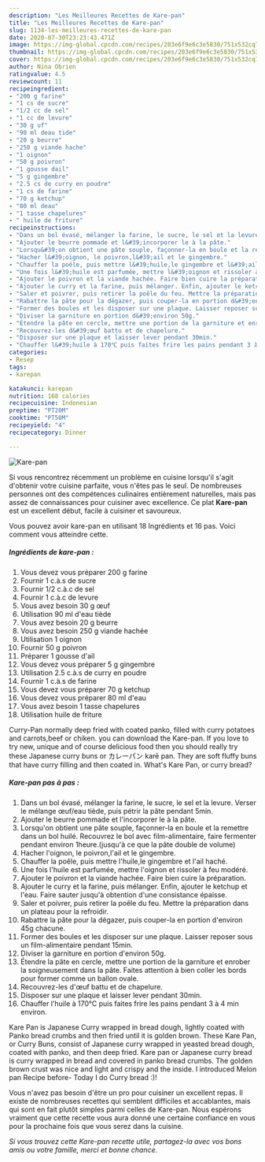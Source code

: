 ```yaml
---
description: "Les Meilleures Recettes de Kare-pan"
title: "Les Meilleures Recettes de Kare-pan"
slug: 1134-les-meilleures-recettes-de-kare-pan
date: 2020-07-30T23:23:43.471Z
image: https://img-global.cpcdn.com/recipes/203e6f9e6c3e5830/751x532cq70/kare-pan-photo-principale-de-la-recette.jpg
thumbnail: https://img-global.cpcdn.com/recipes/203e6f9e6c3e5830/751x532cq70/kare-pan-photo-principale-de-la-recette.jpg
cover: https://img-global.cpcdn.com/recipes/203e6f9e6c3e5830/751x532cq70/kare-pan-photo-principale-de-la-recette.jpg
author: Nina Obrien
ratingvalue: 4.5
reviewcount: 11
recipeingredient:
- "200 g farine"
- "1 cs de sucre"
- "1/2 cc de sel"
- "1 cc de levure"
- "30 g uf"
- "90 ml deau tide"
- "20 g beurre"
- "250 g viande hache"
- "1 oignon"
- "50 g poivron"
- "1 gousse dail"
- "5 g gingembre"
- "2.5 cs de curry en poudre"
- "1 cs de farine"
- "70 g ketchup"
- "80 ml deau"
- "1 tasse chapelures"
- " huile de friture"
recipeinstructions:
- "Dans un bol évasé, mélanger la farine, le sucre, le sel et la levure. Verser le mélange œuf/eau tiède, puis pétrir la pâte pendant 5min."
- "Ajouter le beurre pommade et l&#39;incorporer le à la pâte."
- "Lorsqu&#39;on obtient une pâte souple, façonner-la en boule et la remettre dans un bol huilé. Recouvrez le bol avec film-alimentaire, faire fermenter pendant environ 1heure.(jusqu&#39;à ce que la pâte double de volume)"
- "Hacher l&#39;oignon, le poivron,l&#39;ail et le gingembre."
- "Chauffer la poêle, puis mettre l&#39;huile,le gingembre et l&#39;ail haché."
- "Une fois l&#39;huile est parfumée, mettre l&#39;oignon et rissoler à feu modéré."
- "Ajouter le poivron et la viande hachée. Faire bien cuire la préparation."
- "Ajouter le curry et la farine, puis mélanger. Enfin, ajouter le ketchup et l&#39;eau. Faire sauter jusqu&#39;à obtention d&#39;une consistance épaisse."
- "Saler et poivrer, puis retirer la poêle du feu. Mettre la préparation dans un plateau pour la refroidir."
- "Rabattre la pâte pour la dégazer, puis couper-la en portion d&#39;environ 45g chacune."
- "Former des boules et les disposer sur une plaque. Laisser reposer sous un film-alimentaire pendant 15min."
- "Diviser la garniture en portion d&#39;environ 50g."
- "Étendre la pâte en cercle, mettre une portion de la garniture et enrober la soigneusement dans la pâte. Faites attention à bien coller les bords pour former comme un ballon ovale."
- "Recouvrez-les d&#39;œuf battu et de chapelure."
- "Disposer sur une plaque et laisser lever pendant 30min."
- "Chauffer l&#39;huile à 170℃ puis faites frire les pains pendant 3 à 4 min environ."
categories:
- Resep
tags:
- karepan

katakunci: karepan 
nutrition: 168 calories
recipecuisine: Indonesian
preptime: "PT20M"
cooktime: "PT50M"
recipeyield: "4"
recipecategory: Dinner

---
```



![Kare-pan](https://img-global.cpcdn.com/recipes/203e6f9e6c3e5830/751x532cq70/kare-pan-photo-principale-de-la-recette.jpg)

Si vous rencontrez récemment un problème en cuisine lorsqu'il s'agit d'obtenir votre cuisine parfaite, vous n'êtes pas le seul. De nombreuses personnes ont des compétences culinaires entièrement naturelles, mais pas assez de connaissances pour cuisiner avec excellence. Ce plat <strong> Kare-pan </strong> est un excellent début, facile à cuisiner et savoureux.

<!--inarticleads1-->

Vous pouvez avoir kare-pan en utilisant 18 Ingrédients et 16 pas. Voici comment vous atteindre cette.

##### Ingrédients de kare-pan :

1. Vous devez vous préparer 200 g farine
1. Fournir 1 c.à.s de sucre
1. Fournir 1/2 c.à.c de sel
1. Fournir 1 c.à.c de levure
1. Vous avez besoin 30 g œuf
1. Utilisation 90 ml d&#39;eau tiède
1. Vous avez besoin 20 g beurre
1. Vous avez besoin 250 g viande hachée
1. Utilisation 1 oignon
1. Fournir 50 g poivron
1. Préparer 1 gousse d&#39;ail
1. Vous devez vous préparer 5 g gingembre
1. Utilisation 2.5 c.à.s de curry en poudre
1. Fournir 1 c.à.s de farine
1. Vous devez vous préparer 70 g ketchup
1. Vous devez vous préparer 80 ml d&#39;eau
1. Vous avez besoin 1 tasse chapelures
1. Utilisation  huile de friture


Curry-Pan normally deep fried with coated panko, filled with curry potatoes and carrots,beef or chiken. you can download the Kare-pan. If you love to try new, unique and of course delicious food then you should really try these Japanese curry buns or カレーパン karē pan. They are soft fluffy buns that have curry filling and then coated in. What&#39;s Kare Pan, or curry bread? 

<!--inarticleads2-->

##### Kare-pan pas à pas :

1. Dans un bol évasé, mélanger la farine, le sucre, le sel et la levure. Verser le mélange œuf/eau tiède, puis pétrir la pâte pendant 5min.
1. Ajouter le beurre pommade et l&#39;incorporer le à la pâte.
1. Lorsqu&#39;on obtient une pâte souple, façonner-la en boule et la remettre dans un bol huilé. Recouvrez le bol avec film-alimentaire, faire fermenter pendant environ 1heure.(jusqu&#39;à ce que la pâte double de volume)
1. Hacher l&#39;oignon, le poivron,l&#39;ail et le gingembre.
1. Chauffer la poêle, puis mettre l&#39;huile,le gingembre et l&#39;ail haché.
1. Une fois l&#39;huile est parfumée, mettre l&#39;oignon et rissoler à feu modéré.
1. Ajouter le poivron et la viande hachée. Faire bien cuire la préparation.
1. Ajouter le curry et la farine, puis mélanger. Enfin, ajouter le ketchup et l&#39;eau. Faire sauter jusqu&#39;à obtention d&#39;une consistance épaisse.
1. Saler et poivrer, puis retirer la poêle du feu. Mettre la préparation dans un plateau pour la refroidir.
1. Rabattre la pâte pour la dégazer, puis couper-la en portion d&#39;environ 45g chacune.
1. Former des boules et les disposer sur une plaque. Laisser reposer sous un film-alimentaire pendant 15min.
1. Diviser la garniture en portion d&#39;environ 50g.
1. Étendre la pâte en cercle, mettre une portion de la garniture et enrober la soigneusement dans la pâte. Faites attention à bien coller les bords pour former comme un ballon ovale.
1. Recouvrez-les d&#39;œuf battu et de chapelure.
1. Disposer sur une plaque et laisser lever pendant 30min.
1. Chauffer l&#39;huile à 170℃ puis faites frire les pains pendant 3 à 4 min environ.


Kare Pan is Japanese Curry wrapped in bread dough, lightly coated with Panko bread crumbs and then fried until it is golden brown. These Kare Pan, or Curry Buns, consist of Japanese curry wrapped in yeasted bread dough, coated with panko, and then deep fried. Kare pan or Japanese curry bread is curry wrapped in bread and covered in panko bread crumbs. The golden brown crust was nice and light and crispy and the inside. I introduced Melon pan Recipe before- Today I do Curry bread :)! 

<!--inarticleads1-->

<p>
Vous n'avez pas besoin d'être un pro pour cuisiner un excellent repas. Il existe de nombreuses recettes qui semblent difficiles et accablantes, mais qui sont en fait plutôt simples parmi celles de Kare-pan. Nous espérons vraiment que cette recette vous aura donné une certaine confiance en vous pour la prochaine fois que vous serez dans la cuisine.
</p>

<p>
<i>Si vous trouvez cette Kare-pan recette utile, partagez-la avec vos bons amis ou votre famille, merci et bonne chance.</i>
</p>
